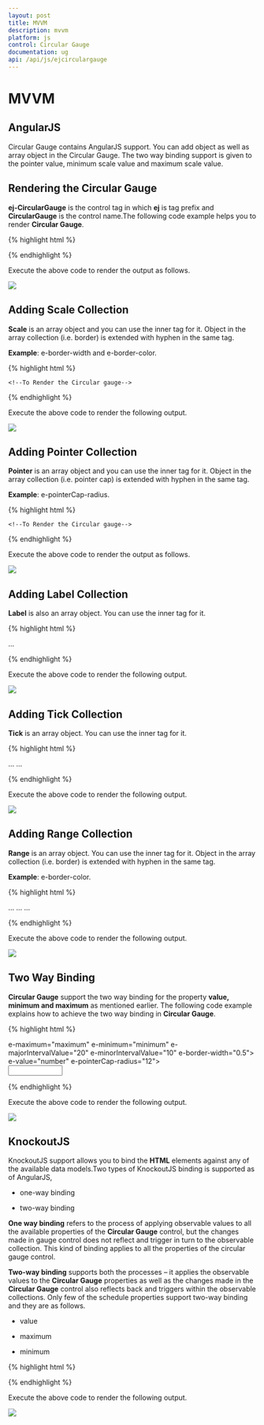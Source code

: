 ```yaml
---
layout: post
title: MVVM
description: mvvm
platform: js
control: Circular Gauge
documentation: ug
api: /api/js/ejcirculargauge
---
```


# MVVM

## AngularJS

Circular Gauge contains AngularJS support. You can add object as well as array object in the Circular Gauge. The two way binding support is given to the pointer value, minimum scale value and maximum scale value.  

## Rendering the Circular Gauge

**ej-CircularGauge** is the control tag in which **ej** is tag prefix and **CircularGauge** is the control name.The following code example helps you to render **Circular Gauge**.

{% highlight html %}

<!--To Render the Circular gauge-->
<!doctype html>
<html ng-app="syncApp">
   <head>
      <!--Refer the necessary script here-->
   </head>
   <body ng-controller="CircularGauge">
      <ej-circulargauge id="CircularGauge1" e-backgroundcolor="transparent" e-value="50"
         e-width="500" e-readonly="false" e-load="loadGaugeTheme"
         e-enableanimation="false">
      </ej-circulargauge>
      <script type="text/javascript">
         <!--binding the value to the scope variables in application controller-->
         angular.module('syncApp', ['ejangular'])
         .controller('CircularGauge', function ($scope) {
         $scope.number = 50;
         $scope.minimum = 0;
         $scope.maximum = 120;
         });
      </script>
   </body>
</html>



{% endhighlight %}



Execute the above code to render the output as follows.

![](/js/CircularGauge/MVVM_images/MVVM_img1.png)

## Adding Scale Collection

**Scale** is an array object and you can use the inner tag for it. Object in the array collection (i.e. border) is extended with hyphen in the same tag.

**Example**: e-border-width and e-border-color. 

{% highlight html %}

    <!--To Render the Circular gauge-->
<ej-circulargauge id="CircularGauge1">
   <!--Adding Scale collection to the Circular gauge-->
   <e-scales>
      <e-scale e-showRanges="true" e-startAngle="122" e-sweepAngle="296"
         e-radius="130" e-showScaleBar="true" e-size="1" e-maximum="120"
         e-majorIntervalValue="20" e-minorIntervalValue="10"
         e-border-width="0.5">
      </e-scale>
   </e-scales>
</ej-circulargauge>


{% endhighlight %}



Execute the above code to render the following output.

![](/js/CircularGauge/MVVM_images/MVVM_img2.png)

## Adding Pointer Collection

**Pointer** is an array object and you can use the inner tag for it. Object in the array collection (i.e. pointer cap) is extended with hyphen in the same tag.

**Example**: e-pointerCap-radius. 

{% highlight html %}

    <!--To Render the Circular gauge-->
<ej-CircularGauge id="CircularGauge1">
   <!--Adding Scale collection to the Circular gauge-->
   <e-scales>
      <e-scale>
         <!--Adding pointer collection to the scale collection-->
         <e-pointers>
            <e-pointer e-showBackNeedle="true" e-backNeedleLength="20"
               e-length="95" e-width="7" e-value="80"
               e-pointerCap-radius="12">
            </e-pointer>
         </e-pointers>
      </e-scale>
   </e-scales>
</ej-CircularGauge>


{% endhighlight %}



Execute the above code to render the output as follows.

![](/js/CircularGauge/MVVM_images/MVVM_img3.png)

## Adding Label Collection

**Label** is also an array object. You can use the inner tag for it. 

{% highlight html %}

   <!--To Render the Circular gauge-->
<ej-CircularGauge id="CircularGauge1">
   <!--Adding Scale collection to the Circular gauge-->
   <e-scales>
      <e-scale>
         <!--Adding pointer collection to the scale collection-->
         <e-pointers>…</e-pointers>
         <!--Adding labels collection to the scale collection-->
         <e-labels>
            <e-label e-color="#8c8c8c">
            </e-label>
         </e-labels>
      </e-scale>
   </e-scales>
</ej-CircularGauge>


{% endhighlight %}



Execute the above code to render the following output.

![](/js/CircularGauge/MVVM_images/MVVM_img4.png)

## Adding Tick Collection

**Tick** is an array object. You can use the inner tag for it. 

{% highlight html %}

   <!--To Render the Circular gauge-->
<ej-CircularGauge id="CircularGauge1">
   <!--Adding Scale collection to the Circular gauge-->
   <e-scales>
      <e-scale>
         <!--Adding pointer collection to the scale collection-->
         <e-pointers>…</e-pointers>
         <!--Adding labels collection to the scale collection-->
         <e-labels>…</e-labels>
         <!--Adding ticks collection to the scale collection-->
         <e-ticks>
            <e-tick e-type="major" e-distanceFromScale="2" e-height="16"
               e-width="1" e-color="#8c8c8c">
            </e-tick>
            <e-tick e-type="minor" e-distanceFromScale="2" e-height="8"
               e-width="1" e-color="#8c8c8c">
            </e-tick>
         </e-ticks>
      </e-scale>
   </e-scales>
</ej-CircularGauge>


{% endhighlight %}



Execute the above code to render the following output.

![](/js/CircularGauge/MVVM_images/MVVM_img5.png)

## Adding Range Collection

**Range** is an array object. You can use the inner tag for it. Object in the array collection (i.e. border) is extended with hyphen in the same tag.

**Example**: e-border-color. 

{% highlight html %}

   <!--To Render the Circular gauge-->
<ej-circulargauge id="CircularGauge1">
   <!--Adding Scale collection to the Circular gauge-->
   <e-scales>
      <e-scale>
         <!--Adding pointer collection to the scale collection-->
         <e-pointers>…</e-pointers>
         <!--Adding labels collection to the scale collection-->
         <e-labels>…</e-labels>
         <!--Adding ticks collection to the scale collection-->
         <e-ticks>…</e-ticks>
         <!--Adding ranges collection to the scale collection-->
         <e-ranges>
            <e-range e-distanceFromScale="-30" e-startValue="0" e-endValue="70">
            </e-range>
            <e-range e-distanceFromScale="-30" e-startValue="70"
               e-endValue="110" e-backgroundColor="#fc0606"
               e-border-color="#fc0606">
            </e-range>
            <e-range e-distanceFromScale="-30" e-startValue="110"
               e-endValue="120" e-backgroundColor="#f5b43f"
               e-border-color="#f5b43f">
            </e-range>
         </e-ranges>
      </e-scale>
   </e-scales>
</ej-circulargauge>


{% endhighlight %}



Execute the above code to render the following output.

![](/js/CircularGauge/MVVM_images/MVVM_img6.png)

## Two Way Binding 

**Circular Gauge** support the two way binding for the property **value, minimum and maximum** as mentioned earlier. The following code example explains how to achieve the two way binding in **Circular Gauge**.

{% highlight html %}

<!doctype html>
<html ng-app="syncApp">
   <head>
      <!--Refer the necessary script here-->
   </head>
   <body ng-controller="CircularGauge">
      <div id="linearframe">
         <ej-circulargauge id="CircularGauge1" e-backgroundcolor="transparent" e-value="number" e-width="500" e-readonly="false" e-load="loadGaugeTheme" e-enableanimation="false">
            <e-scales>
               <e-scale e-showRanges="true" e-startAngle="122" e-sweepAngle="296"
               e-radius="130" e-showScaleBar="true" e-size="1"
               <!--binding maximum value using angular JS -->
               e-maximum="maximum"
               <!--binding minimum value using angular JS -->
               e-minimum="minimum"
               e-majorIntervalValue="20"
               e-minorIntervalValue="10" e-border-width="0.5">
               <e-pointers>
                  <e-pointer e-showBackNeedle="true" e-backNeedleLength="20"
                  e-length="95" e-width="7"
                  <!--binding pointer value using angular JS -->
                  e-value="number"
                  e-pointerCap-radius="12">
                  </e-pointer>
               </e-pointers>
               <e-labels>
                  <e-label e-color="#8c8c8c"></e-label>
               </e-labels>
               <e-ticks>
                  <e-tick e-type="major" e-distanceFromScale="2" e-height="16"
                     e-width="1" e-color="#8c8c8c"></e-tick>
                  <e-tick e-type="minor" e-distanceFromScale="2" e-height="8"
                     e-width="1" e-color="#8c8c8c"></e-tick>
               </e-ticks>
               <e-ranges>
                  <e-range e-distanceFromScale="-30" e-startValue="0" e-endValue="70"></e-range>
                  <e-range e-distanceFromScale="-30" e-startValue="70"
                     e-endValue="110" e-backgroundColor="#fc0606"
                     e-border-color="#fc0606"></e-range>
                  <e-range e-distanceFromScale="-30" e-startValue="110"
                     e-endValue="120" e-backgroundColor="#f5b43f"
                     e-border-color="#f5b43f"></e-range>
               </e-ranges>
               </e-scale>
            </e-scales>
         </ej-circulargauge>
      </div>
      <input type="text" id="txtMax" e-value="number" ej-numerictextbox **ng-model="number"**  e-decimalplaces="2" e-showspinbutton="false" Style="width:110px"/>
      <script type="text/javascript">
         <!--binding the value to the scope variables in application controller-->
         angular.module('syncApp', ['ejangular'])
         .controller('CircularGauge', function ($scope) {
             $scope.number = 50;
             $scope.minimum = 0;
             $scope.maximum = 120;
         });
      </script>
   </body>
</html>


{% endhighlight %}



Execute the above code to render the following output.

![](/js/CircularGauge/MVVM_images/MVVM_img7.png)

## KnockoutJS

KnockoutJS support allows you to bind the **HTML** elements against any of the available data models.Two types of KnockoutJS binding is supported as of AngularJS,

* one-way binding

* two-way binding

**One way binding** refers to the process of applying observable values to all the available properties of the **Circular Gauge** control, but the changes made in gauge control does not reflect and trigger in turn to the observable collection. This kind of binding applies to all the properties of the circular gauge control.

**Two-way binding** supports both the processes – it applies the observable values to the **Circular Gauge** properties as well as the changes made in the **Circular Gauge** control also reflects back and triggers within the observable collections. Only few of the schedule properties support two-way binding and they are as follows.

* value

* maximum 

* minimum



{% highlight html %}

<!DOCTYPE html>
<html xmlns="http://www.w3.org/1999/xhtml">
   <head>
      <title>Essential JavaScript for Knockout</title>
   </head>
   <body>
      <div id="CircularGauge1"
         data-bind="ejCircularGauge: {
         value: sampleValue,
         minimum: minimumValue,
         maximum: maximumValue
         }">
      </div>
      <script type="text/javascript">
         $(function () {
             window.viewModel = {
               value: ko.observable(50),
               minimum: ko.observable(0),
               maximum: ko.observable(150)
             };
             $(function () {
                 ko.applyBindings(viewModel);
             });
         });
      </script>
   </body>
</html>



{% endhighlight %}



Execute the above code to render the following output.

![](/js/CircularGauge/MVVM_images/MVVM_img8.png)

